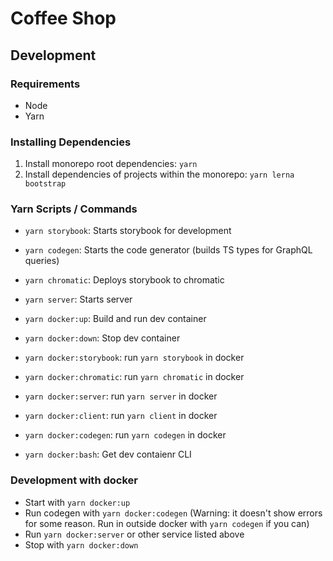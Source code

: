 # Coffee Shop

## Development
### Requirements
  - Node
  - Yarn

### Installing Dependencies
  1. Install monorepo root dependencies: `yarn`
  2. Install dependencies of projects within the monorepo: `yarn lerna bootstrap`

### Yarn Scripts / Commands
  - `yarn storybook`: Starts storybook for development
  - `yarn codegen`: Starts the code generator (builds TS types for GraphQL queries)
  - `yarn chromatic`: Deploys storybook to chromatic
  - `yarn server`: Starts server

  - `yarn docker:up`: Build and run dev container
  - `yarn docker:down`: Stop dev container
  - `yarn docker:storybook`: run `yarn storybook` in docker
  - `yarn docker:chromatic`: run `yarn chromatic` in docker
  - `yarn docker:server`: run `yarn server` in docker
  - `yarn docker:client`: run `yarn client` in docker
  - `yarn docker:codegen`: run `yarn codegen` in docker
  - `yarn docker:bash`: Get dev contaienr CLI

### Development with docker
 - Start with `yarn docker:up`
 - Run codegen with `yarn docker:codegen` (Warning: it doesn't show errors for some reason. Run in outside docker with `yarn codegen` if you can)
 - Run `yarn docker:server` or other service listed above
 - Stop with `yarn docker:down`